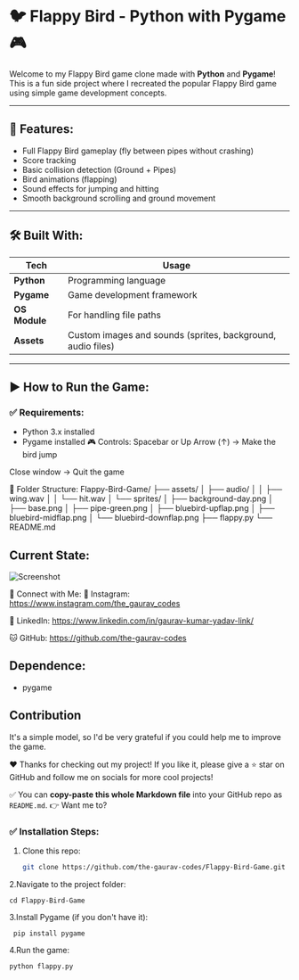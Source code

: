 # 🐦 Flappy Bird - Python with Pygame 🎮

Welcome to my Flappy Bird game clone made with **Python** and **Pygame**!  
This is a fun side project where I recreated the popular Flappy Bird game using simple game development concepts.

---

## 🚀 Features:
- Full Flappy Bird gameplay (fly between pipes without crashing)
- Score tracking
- Basic collision detection (Ground + Pipes)
- Bird animations (flapping)
- Sound effects for jumping and hitting
- Smooth background scrolling and ground movement

---

## 🛠️ Built With:

| Tech | Usage |
|----|----|
| **Python** | Programming language |
| **Pygame** | Game development framework |
| **OS Module** | For handling file paths |
| **Assets** | Custom images and sounds (sprites, background, audio files) |

---

## ▶️ How to Run the Game:

### ✅ Requirements:
- Python 3.x installed
- Pygame installed
🎮 Controls:
Spacebar or Up Arrow (↑) → Make the bird jump

Close window → Quit the game

📂 Folder Structure:
Flappy-Bird-Game/
├── assets/
│   ├── audio/
│   │   ├── wing.wav
│   │   └── hit.wav
│   └── sprites/
│       ├── background-day.png
│       ├── base.png
│       ├── pipe-green.png
│       ├── bluebird-upflap.png
│       ├── bluebird-midflap.png
│       └── bluebird-downflap.png
├── flappy.py
└── README.md


## Current State:
![Screenshot](https://github.com/LeonMarqs/Flappy-bird-python/blob/master/Screenshot_1.png)

📱 Connect with Me:
📸 Instagram: https://www.instagram.com/the_gaurav_codes

💼 LinkedIn: https://www.linkedin.com/in/gaurav-kumar-yadav-link/

🐱 GitHub: https://github.com/the-gaurav-codes

## Dependence:
* pygame

## Contribution
It's a simple model, so I'd be very grateful if you could help me to improve the game.

❤️ Thanks for checking out my project!
If you like it, please give a ⭐ star on GitHub and follow me on socials for more cool projects!

✅ You can **copy-paste this whole Markdown file** into your GitHub repo as `README.md`.
👉 Want me to?


### ✅ Installation Steps:

1. Clone this repo:
     ```bash
   git clone https://github.com/the-gaurav-codes/Flappy-Bird-Game.git

2.Navigate to the project folder:
 
    cd Flappy-Bird-Game

3.Install Pygame (if you don't have it):

     pip install pygame

4.Run the game:

    python flappy.py
